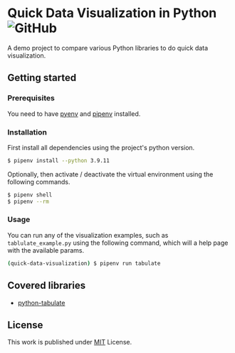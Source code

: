 # Quick Data Visualization in Python ![GitHub](https://img.shields.io/github/license/b3nk4n/quick-data-visualization)

A demo project to compare various Python libraries to do quick data visualization.

## Getting started

### Prerequisites

You need to have [pyenv](https://github.com/pyenv/pyenv) and [pipenv](https://pipenv-fork.readthedocs.io/en/latest/) installed.

### Installation

First install all dependencies using the project's python version.

```bash
$ pipenv install --python 3.9.11
```

Optionally, then activate / deactivate the virtual environment using the following commands.

```bash
$ pipenv shell
$ pipenv --rm
```

### Usage

You can run any of the visualization examples, such as `tablulate_example.py` using the following command,
which will a help page with the available params.

```bash
(quick-data-visualization) $ pipenv run tabulate
```

## Covered libraries

- [python-tabulate](https://pypi.org/project/tabulate/)

## License

This work is published under [MIT][mit] License.

[mit]: https://github.com/b3nk4n/quick-data-visualization/blob/main/LICENSE
